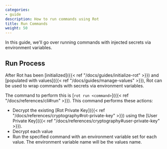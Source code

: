 ```yaml
---
categories:
- guide
description: How to run commands using Rot
title: Run Commands
weight: 50
---
```


In this guide, we'll go over running commands with injected secrets via environment variables.

## Run Process

After Rot has been [initialized]({{< ref "/docs/guides/initialize-rot" >}}) and [populated with values]({{< ref "/docs/guides/manage-values" >}}), Rot can be used to wrap commands with secrets via environment variables.

The command to perform this is [`rot run <command>`]({{< ref "/docs/references/cli#run" >}}).  This command performs these actions:

- Decrypt the existing [Rot Private Key]({{< ref "/docs/references/cryptography#rot-private-key" >}}) using the [User Private Key]({{< ref "/docs/references/cryptography#user-private-key" >}}).
- Decrypt each value
- Run the specified command with an environment variable set for each value.  The environment variable name will be the values name.
